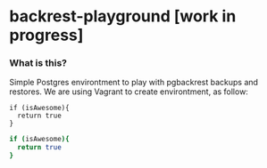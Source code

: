 # backrest-playground [work in progress]
### What is this? 
Simple Postgres environtment to play with pgbackrest backups and restores. 
We are using Vagrant to create environtment, as follow: 

```
if (isAwesome){
  return true
}
```


```bash
if (isAwesome){
  return true
}
```
